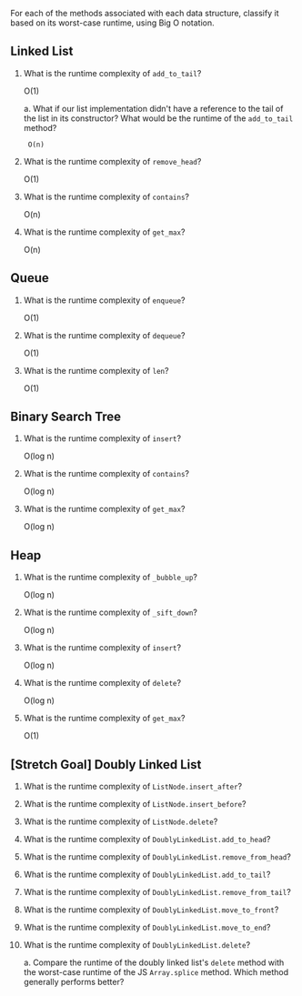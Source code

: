 For each of the methods associated with each data structure, classify it based on its worst-case runtime, using Big O notation.

## Linked List

1. What is the runtime complexity of `add_to_tail`?
    
    O(1)

    a. What if our list implementation didn't have a reference to the tail of the list in its constructor? What would be the runtime of the `add_to_tail` method?
    
        O(n)

2. What is the runtime complexity of `remove_head`?

    O(1)

3. What is the runtime complexity of `contains`?

    O(n)

4. What is the runtime complexity of `get_max`?

    O(n)

## Queue

1. What is the runtime complexity of `enqueue`?

    O(1)

2. What is the runtime complexity of `dequeue`?

    O(1)

3. What is the runtime complexity of `len`?

    O(1)

## Binary Search Tree

1. What is the runtime complexity of `insert`? 

    O(log n)

2. What is the runtime complexity of `contains`?

    O(log n)

3. What is the runtime complexity of `get_max`? 

    O(log n)

## Heap

1. What is the runtime complexity of `_bubble_up`?

    O(log n)
    
2. What is the runtime complexity of `_sift_down`?

    O(log n)

3. What is the runtime complexity of `insert`?

    O(log n)

4. What is the runtime complexity of `delete`?

    O(log n)

5. What is the runtime complexity of `get_max`?

    O(1)

## [Stretch Goal] Doubly Linked List

1. What is the runtime complexity of `ListNode.insert_after`?

2. What is the runtime complexity of `ListNode.insert_before`?

3. What is the runtime complexity of `ListNode.delete`?

4. What is the runtime complexity of `DoublyLinkedList.add_to_head`?

5. What is the runtime complexity of `DoublyLinkedList.remove_from_head`?

6. What is the runtime complexity of `DoublyLinkedList.add_to_tail`?

7. What is the runtime complexity of `DoublyLinkedList.remove_from_tail`?

8. What is the runtime complexity of `DoublyLinkedList.move_to_front`?

9. What is the runtime complexity of `DoublyLinkedList.move_to_end`?

10. What is the runtime complexity of `DoublyLinkedList.delete`?

    a. Compare the runtime of the doubly linked list's `delete` method with the worst-case runtime of the JS `Array.splice` method. Which method generally performs better?